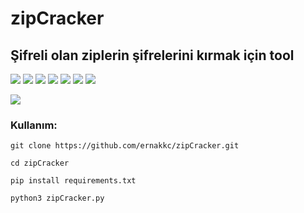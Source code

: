 # zipCracker

## Şifreli olan ziplerin şifrelerini kırmak için tool

![](https://img.shields.io/github/license/ernakkc/zipCracker)
![](https://img.shields.io/github/issues/ernakkc/zipCracker)
![](https://img.shields.io/github/issues-closed/ernakkc/zipCracker)
![](https://img.shields.io/badge/Python-3-blue)
![](https://img.shields.io/github/forks/ernakkc/zipCracker)
![](https://img.shields.io/github/stars/ernakkc/zipCracker)
![](https://img.shields.io/github/last-commit/ernakkc/zipCracker)

![](https://img.shields.io/badge/platform-Windows-blue)

### Kullanım:

    git clone https://github.com/ernakkc/zipCracker.git
    
    cd zipCracker
    
    pip install requirements.txt
    
    python3 zipCracker.py
    

